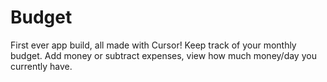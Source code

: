 # Budget
First ever app build, all made with Cursor!
Keep track of your monthly budget. Add money or subtract expenses, view how much money/day you currently have.
